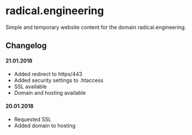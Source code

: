 # radical.engineering

Simple and temporary website content for the domain radical.engineering.

## Changelog

#### 21.01.2018

* Added redirect to https/443
* Added security settings to .htaccess
* SSL available
* Domain and hosting available

#### 20.01.2018

* Requested SSL
* Added domain to hosting
